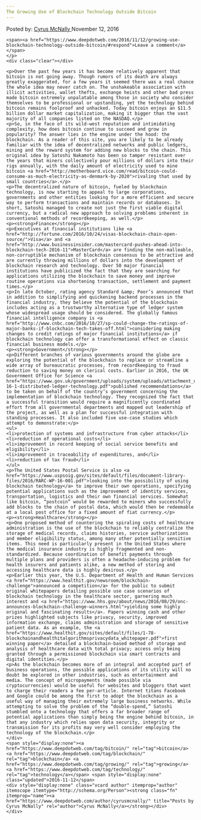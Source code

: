 ```yaml
---
The Growing Use of Blockchain Technology Outside Bitcoin
---
```

<article class="post-listing post-16400 post type-post status-publish format-standard has-post-thumbnail hentry  tag-bitcoin tag-blockchain tag-growing tag-technology">
    <div class="post-inner">
        <span>Posted by: <a href="https://www.deepdotweb.com/author/cyrusmcnally/" title="">Cyrus McNally </a></span>
    <span>November 12, 2016</span>
    
    <span><a href="https://www.deepdotweb.com/2016/11/12/growing-use-blockchain-technology-outside-bitcoin/#respond">Leave a comment</a></span>
    </p>
    <div class="clear"></div>
    
    <p>Over the past few years it has become relatively apparent that bitcoin is not going away. Though rumors of its death are always greatly exaggerated, for a few years it seemed there was a real chance the whole idea may never catch on. The unshakeable association with illicit activities, wallet thefts, exchange heists and other bad press made bitcoin extremely unpalatable among those in society who consider themselves to be professional or upstanding, yet the technology behind bitcoin remains foolproof and unhacked. Today bitcoin enjoys an $11.5 billion dollar market capitalization, making it bigger than the vast majority of all companies listed on the NASDAQ.</p>
    <p>So, in the face of its wild-west reputation and intimidating complexity, how does bitcoin continue to succeed and grow in popularity? The answer lies in the engine under the hood: the blockchain. As a reader of this site, you are likely to be already familiar with the idea of decentralized networks and public ledgers, mining and the reward system for adding new blocks to the chain. This original idea by Satoshi Nakamoto has been so tamper resistant over the years that miners collectively pour millions of dollars into their rigs annually, with the daily amount of electricity used to mine bitcoin <a href="http://motherboard.vice.com/read/bitcoin-could-consume-as-much-electricity-as-denmark-by-2020">rivaling that used by small countries</a>.</p>
    <p>The decentralized nature of bitcoin, fueled by blockchain technology, is now starting to appeal to large corporations, governments and other entities looking for a more efficient and secure way to perform transactions and maintain records or databases. In short, Satoshi managed to create not just the first viable digital currency, but a radical new approach to solving problems inherent in conventional methods of recordkeeping, as well.</p>
    <p><strong>Finance</strong></p>
    <p>Executives at financial institutions like <a href="http://fortune.com/2016/10/24/visas-blockchain-chain-open-source/">Visa</a> and <a href="http://www.businessinsider.com/mastercard-pushes-ahead-into-blockchain-tech-2016-11">MasterCard</a> are finding the non-malleable, non-corruptible mechanism of blockchain consensus to be attractive and are currently throwing millions of dollars into the development of blockchain research and technology. Over 50 major financial institutions have publicized the fact that they are searching for applications utilizing the blockchain to save money and improve routine operations via shortening transaction, settlement and payment times.</p>
    <p>In late October, rating agency Standard &amp; Poor’s announced that in addition to simplifying and quickening backend processes in the financial industry, they believe the potential of the blockchain includes acting as a trustworthy alternative type of ledger system whose widespread usage should be considered. The globally famous financial intelligence company is <a href="http://www.cnbc.com/2016/10/27/sp-could-change-the-ratings-of-major-banks-if-blockchain-tech-takes-off.html">considering making changes to credit ratings of major financial institutions</a> if blockchain technology can offer a transformational effect on classic financial business models.</p>
    <p><strong>Government</strong></p>
    <p>Different branches of various governments around the globe are exploring the potential of the blockchain to replace or streamline a wide array of bureaucratic processes, from recordkeeping to fraud reduction to saving money on clerical costs. Earlier in 2016, the UK Government Office for Science <a href="https://www.gov.uk/government/uploads/system/uploads/attachment_data/file/492972/gs-16-1-distributed-ledger-technology.pdf">published recommendations</a> to be taken on behalf of the country’s government concerning the implementation of blockchain technology. They recognized the fact that a successful transition would require a magnificently coordinated effort from all governmental departments and mapped out leadership of the project, as well as a plan for successful integration with standing processes. It also included five use-case studies which attempt to demonstrate:</p>
    <ul>
    <li>protection of systems and infrastructure from cyber attacks</li>
    <li>reduction of operational costs</li>
    <li>improvement in record keeping of social service benefits and eligibility</li>
    <li>improvement in traceability of expenditures, and</li>
    <li>reduction of tax fraud</li>
    </ul>
    <p>The United States Postal Service is also <a href="https://www.uspsoig.gov/sites/default/files/document-library-files/2016/RARC-WP-16-001.pdf">looking into the possibility of using blockchain technology</a> to improve their own operations, specifying potential applications such as the improvement of identity services, transportation, logistics and their own financial services. Somewhat like bitcoin, “postcoin” would be rewarded to miners who successfully add blocks to the chain of postal data, which would then be redeemable at a local post office for a fixed amount of fiat currency.</p>
    <p><strong>Healthcare</strong></p>
    <p>One proposed method of countering the spiraling costs of healthcare administration is the use of the blockchain to reliably centralize the storage of medical records, claims histories, service authorizations and member eligibility status, among many other potentially sensitive items. This need is particularly present in the United States where the medical insurance industry is highly fragmented and non-standardized. Because coordination of benefit payments through multiple plans and providers is often a headache-inducing problem for health insurers and patients alike, a new method of storing and accessing healthcare data is highly desirous.</p>
    <p>Earlier this year, the U.S. Department of Health and Human Services <a href="https://www.healthit.gov/newsroom/blockchain-challenge">announced a competition</a> for the public to submit original whitepapers detailing possible use case scenarios of blockchain technology in the healthcare sector, garnering much interest and <a href="https://www.hhs.gov/about/news/2016/08/29/onc-announces-blockchain-challenge-winners.html">yielding some highly original and fascinating results</a>. Papers winning cash and other prizes highlighted subjects like privacy, security, improved information exchange, claims administration and storage of sensitive patient data. As an example, the <a href="https://www.healthit.gov/sites/default/files/1-78-blockchainandhealthitalgorithmsprivacydata_whitepaper.pdf">first winning paper</a> detailed a blockchain-based method of storage and analysis of healthcare data with total privacy; access only being granted through a permissioned blockchain via smart contracts and digital identities.</p>
    <p>As the blockchain becomes more of an integral and accepted part of business operations, the possible applications of its utility will no doubt be explored in other industries, such as entertainment and media. The concept of micropayments (made possible via cryptocurrencies) would be useful for websites and bloggers that want to charge their readers a fee per-article. Internet titans Facebook and Google could be among the first to adopt the blockchain as a useful way of managing their extremely large business networks. While attempting to solve the problem of the “double-spend,” Satoshi stumbled onto a technology that offers a far broader range of potential applications than simply being the engine behind bitcoin, in that any industry which relies upon data security, integrity or transmission for its profits may very well consider employing the technology of the blockchain.</p>
    </div>
    <span style="display:none"><a href="https://www.deepdotweb.com/tag/bitcoin/" rel="tag">bitcoin</a> <a href="https://www.deepdotweb.com/tag/blockchain/" rel="tag">blockchain</a> <a href="https://www.deepdotweb.com/tag/growing/" rel="tag">growing</a> <a href="https://www.deepdotweb.com/tag/technology/" rel="tag">technology</a></span> <span style="display:none" class="updated">2016-11-12</span>
    <div style="display:none" class="vcard author" itemprop="author" itemscope itemtype="http://schema.org/Person"><strong class="fn" itemprop="name"><a href="https://www.deepdotweb.com/author/cyrusmcnally/" title="Posts by Cyrus McNally" rel="author">Cyrus McNally</a></strong></div>
    </div>
</article>

